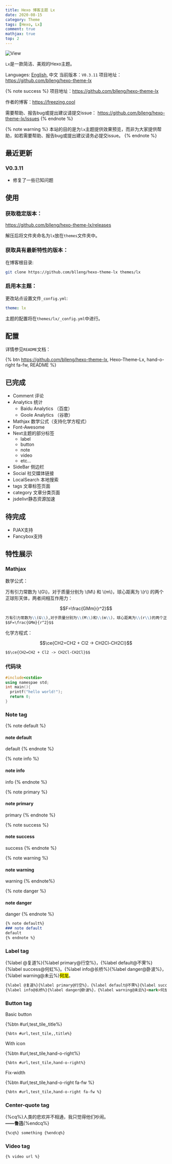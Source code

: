```yaml
---
title: Hexo 博客主题 Lx
date: 2020-08-15
category: Theme
tags: [Hexo, Lx]
comment: true
mathjax: true
top: 2
---
```


![View](https://cdn.jsdelivr.net/gh/blleng/images@master/upload/lx-test.jpeg)

`Lx`是一款简洁、美观的Hexo主题。

Languages: [English](/200318/), 中文
当前版本：`V0.3.11`
项目地址：https://github.com/blleng/hexo-theme-lx
<!--more-->

{% note success %}
项目地址：https://github.com/blleng/hexo-theme-lx

作者的博客：https://freezing.cool

需要帮助、报告bug或提出建议请提交issue：
https://github.com/blleng/hexo-theme-lx/issues
{% endnote %}

{% note warning %}
本站的目的是为`lx`主题提供效果预览，而非为大家提供帮助，如若需要帮助、报告bug或提出建议请务必提交issue。
{% endnote %}

## 最近更新

### V0.3.11

- 修复了一些已知问题

## 使用

### 获取稳定版本：

https://github.com/blleng/hexo-theme-lx/releases

解压后将文件夹命名为`lx`放在`themes`文件夹中。

### 获取具有最新特性的版本：

在博客根目录:

```bash
git clone https://github.com/blleng/hexo-theme-lx themes/lx
```

### 启用本主题：

更改站点设置文件`_config.yml`:

```yml
theme: lx
```

主题的配置将在`themes/lx/_config.yml`中进行。

## 配置

详情参见`README`文档：

{% btn https://github.com/blleng/hexo-theme-lx, Hexo-Theme-Lx, hand-o-right fa-fw, README %}

## 已完成

- Comment 评论
- Analytics 统计
  - Baidu Analytics （百度）
  - Goole Analytics （谷歌）
- Mathjax 数学公式（支持化学方程式）
- Font-Awesome
- Next主题的部分标签
  - label
  - button
  - note
  - video
  - etc…
- SideBar 侧边栏
- Social 社交媒体链接
- LocalSearch 本地搜索
- tags 文章标签页面
- category 文章分类页面
- jsdelivr静态资源加速

## 待完成

- PJAX支持
- Fancybox支持

## 特性展示

### Mathjax

数学公式：

万有引力常数为 \\(G\\)，对于质量分别为 \\(M\\) 和 \\(m\\)，球心距离为 \\(r\\) 的两个正球形天体，两者间相互作用力：

$$F=\frac{GMm}{r^2}$$

```markdown
万有引力常数为\\(G\\),对于质量分别为\\(M\\)和\\(m\\)，球心距离为\\(r\\)的两个正球形天体，两者间相互作用力：
$$F=\frac{GMm}{r^2}$$
```

化学方程式：

$$\ce{CH2=CH2 + Cl2 -> CH2Cl-CH2Cl}$$

```markdown
$$\ce{CH2=CH2 + Cl2 -> CH2Cl-CH2Cl}$$
```

### 代码块

```cpp Hello World!
#include<cstdio>
using namespae std;
int main(){
  printf("hello world!");
  return 0;
}
```

### Note tag

{% note default %}
#### note default
default
{% endnote %}

{% note info %}
#### note info
info
{% endnote %}

{% note primary %}
#### note primary
primary
{% endnote %}

{% note success %}
#### note success
success
{% endnote %}

{% note warning %}
#### note warning
warning
{% endnote%}

{% note danger %}
#### note danger
danger
{% endnote %}

```markdown
{% note default%}
### note default
default
{% endnote %}
```

### Label tag

{%label @复道%}{%label primary@行空%}，{%label default@不霁%}{%label success@何虹%}。{%label info@长桥%}{%label danger@卧波%}，{%label warning@未云%}<mark>何龙</mark>。

```markdown
{%label @复道%}{%label primary@行空%}，{%label default@不霁%}{%label success@何虹%}。
{%label info@长桥%}{%label danger@卧波%}，{%label warning@未云%}<mark>何龙</mark>。
```

### Button tag

Basic button

{%btn #url,test_tile,,title%}

```markdown
{%btn #url,test_tile,,title%}
```
With icon

{%btn #url,test_tile,hand-o-right%}

```markdown
{%btn #url,test_tile,hand-o-right%}
```

Fix-width

{%btn #url,test_tile,hand-o-right fa-fw %}

```markdown
{%btn #url,test_tile,hand-o-right fa-fw %}
```

### Center-quote tag

{%cq%}人类的悲欢并不相通，我只觉得他们吵闹。</br><strong>——鲁迅</strong>{%endcq%}

```markdown
{%cq%} something {%endcq%}
```

### Video tag

```markdown
{% video url %}
```